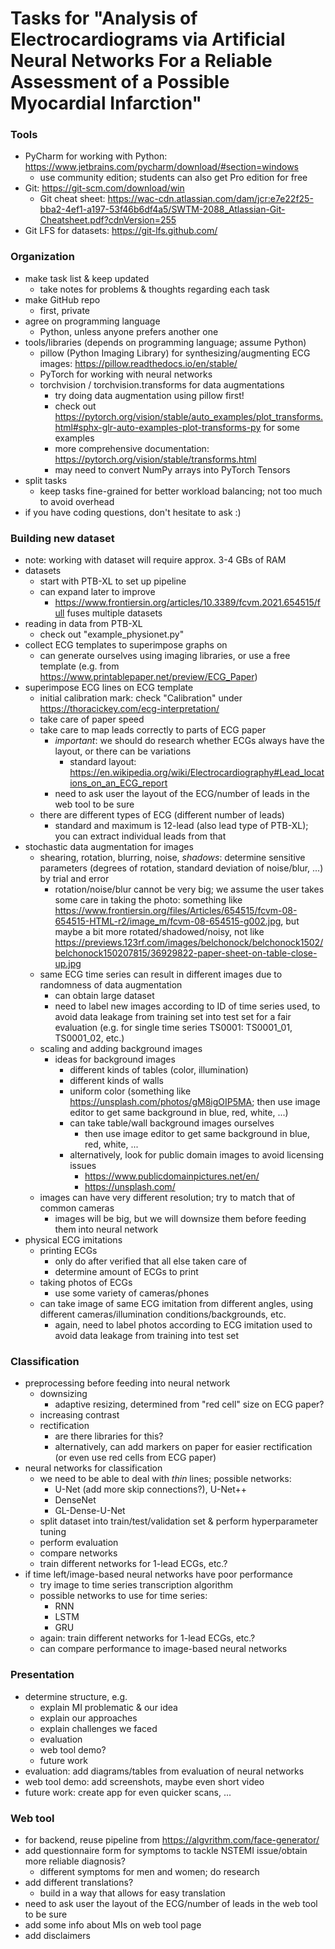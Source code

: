 # Tasks for "Analysis of Electrocardiograms via Artificial Neural Networks For a Reliable Assessment of a Possible Myocardial Infarction" 
### Tools

- PyCharm for working with Python: https://www.jetbrains.com/pycharm/download/#section=windows
  - use community edition; students can also get Pro edition for free
- Git: https://git-scm.com/download/win
  - Git cheat sheet: https://wac-cdn.atlassian.com/dam/jcr:e7e22f25-bba2-4ef1-a197-53f46b6df4a5/SWTM-2088_Atlassian-Git-Cheatsheet.pdf?cdnVersion=255
- Git LFS for datasets: https://git-lfs.github.com/

### Organization

- make task list & keep updated
  - take notes for problems & thoughts regarding each task
- make GitHub repo
  - first, private
- agree on programming language
  - Python, unless anyone prefers another one
- tools/libraries (depends on programming language; assume Python)
  - pillow (Python Imaging Library) for synthesizing/augmenting ECG images: https://pillow.readthedocs.io/en/stable/
  - PyTorch for working with neural networks
  - torchvision / torchvision.transforms for data augmentations
    - try doing data augmentation using pillow first!
    - check out https://pytorch.org/vision/stable/auto_examples/plot_transforms.html#sphx-glr-auto-examples-plot-transforms-py for some examples
    - more comprehensive documentation: https://pytorch.org/vision/stable/transforms.html
    - may need to convert NumPy arrays into PyTorch Tensors
- split tasks
  - keep tasks fine-grained for better workload balancing; not too much to avoid overhead
- if you have coding questions, don't hesitate to ask :)

### Building new dataset

- note: working with dataset will require approx. 3-4 GBs of RAM
- datasets
  - start with PTB-XL to set up pipeline
  - can expand later to improve
    - https://www.frontiersin.org/articles/10.3389/fcvm.2021.654515/full fuses multiple datasets
- reading in data from PTB-XL
  - check out "example_physionet.py"
- collect ECG templates to superimpose graphs on
  - can generate ourselves using imaging libraries, or use a free template (e.g. from https://www.printablepaper.net/preview/ECG_Paper)
- superimpose ECG lines on ECG template
  - initial calibration mark: check "Calibration" under https://thoracickey.com/ecg-interpretation/
  - take care of paper speed
  - take care to map leads correctly to parts of ECG paper
    - _important_: we should do research whether ECGs always have the layout, or there can be variations
      - standard layout: https://en.wikipedia.org/wiki/Electrocardiography#Lead_locations_on_an_ECG_report
    - need to ask user the layout of the ECG/number of leads in the web tool to be sure
  - there are different types of ECG (different number of leads)
    - standard and maximum is 12-lead (also lead type of PTB-XL); you can extract individual leads from that
- stochastic data augmentation for images
  - shearing, rotation, blurring, noise, _shadows_: determine sensitive parameters (degrees of rotation, standard deviation of noise/blur, ...) by trial and error
    - rotation/noise/blur cannot be very big; we assume the user takes some care in taking the photo: something like https://www.frontiersin.org/files/Articles/654515/fcvm-08-654515-HTML-r2/image_m/fcvm-08-654515-g002.jpg, but maybe a bit more rotated/shadowed/noisy, not like https://previews.123rf.com/images/belchonock/belchonock1502/belchonock150207815/36929822-paper-sheet-on-table-close-up.jpg
  - same ECG time series can result in different images due to randomness of data augmentation
    - can obtain large dataset
    - need to label new images according to ID of time series used, to avoid data leakage from training set into test set for a fair evaluation (e.g. for single time series TS0001: TS0001_01, TS0001_02, etc.)
  - scaling and adding background images
    - ideas for background images
      - different kinds of tables (color, illumination)
      - different kinds of walls
      - uniform color (something like https://unsplash.com/photos/gM8igOIP5MA; then use image editor to get same background in blue, red, white, ...)
      - can take table/wall background images ourselves
        - then use image editor to get same background in blue, red, white, ...
      - alternatively, look for public domain images to avoid licensing issues
        - https://www.publicdomainpictures.net/en/
        - https://unsplash.com/
  - images can have very different resolution; try to match that of common cameras
    - images will be big, but we will downsize them before feeding them into neural network
- physical ECG imitations
  - printing ECGs
    - only do after verified that all else taken care of
    - determine amount of ECGs to print
  - taking photos of ECGs
    - use some variety of cameras/phones
  - can take image of same ECG imitation from different angles, using different cameras/illumination conditions/backgrounds, etc.
    - again, need to label photos according to ECG imitation used to avoid data leakage from training into test set

### Classification

- preprocessing before feeding into neural network
  - downsizing
    - adaptive resizing, determined from "red cell" size on ECG paper?
  - increasing contrast
  - rectification
    - are there libraries for this?
    - alternatively, can add markers on paper for easier rectification (or even use red cells from ECG paper)
- neural networks for classification
  - we need to be able to deal with _thin_ lines; possible networks:
    - U-Net (add more skip connections?), U-Net++
    - DenseNet
    - GL-Dense-U-Net
  - split dataset into train/test/validation set & perform hyperparameter tuning
  - perform evaluation
  - compare networks
  - train different networks for 1-lead ECGs, etc.?
- if time left/image-based neural networks have poor performance
  - try image to time series transcription algorithm
  - possible networks to use for time series:
    - RNN
    - LSTM
    - GRU
  - again: train different networks for 1-lead ECGs, etc.?
  - can compare performance to image-based neural networks

### Presentation

- determine structure, e.g.
  - explain MI problematic & our idea
  - explain our approaches
  - explain challenges we faced
  - evaluation
  - web tool demo?
  - future work
- evaluation: add diagrams/tables from evaluation of neural networks
- web tool demo: add screenshots, maybe even short video
- future work: create app for even quicker scans, ...

### Web tool

- for backend, reuse pipeline from https://algvrithm.com/face-generator/
- add questionnaire form for symptoms to tackle NSTEMI issue/obtain more reliable diagnosis?
  - different symptoms for men and women; do research
- add different translations?
  - build in a way that allows for easy translation
- need to ask user the layout of the ECG/number of leads in the web tool to be sure
- add some info about MIs on web tool page
- add disclaimers